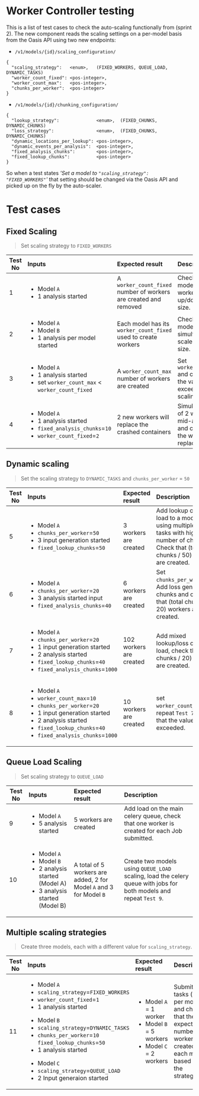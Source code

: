 Worker Controller testing
=========================

This is a list of test cases to check the auto-scaling functionally from (sprint 2).
The new component reads the scaling settings on a per-model basis from the Oasis API using two new endpoints:

* `/v1/models/{id}/scaling_configuration/`
```
{
  "scaling_strategy":   <enum>,   (FIXED_WORKERS, QUEUE_LOAD, DYNAMIC_TASKS)
  "worker_count_fixed": <pos-integer>,
  "worker_count_max":   <pos-integer>,
  "chunks_per_worker":  <pos-integer>
}
```


* `/v1/models/{id}/chunking_configuration/`
```
{
  "lookup_strategy":              <enum>,  (FIXED_CHUNKS, DYNAMIC_CHUNKS)
  "loss_strategy":                <enum>,  (FIXED_CHUNKS, DYNAMIC_CHUNKS)
  "dynamic_locations_per_lookup": <pos-integer>,
  "dynamic_events_per_analysis":  <pos-integer>,
  "fixed_analysis_chunks":        <pos-integer>,
  "fixed_lookup_chunks":          <pos-integer>
}
```


So when a test states <em>'Set a model to `"scaling_strategy": "FIXED_WORKERS"`'</em> that setting should be changed via the Oasis API and picked up on the fly by the auto-scaler.


# Test cases

## Fixed Scaling

> Set scaling strategy to `FIXED_WORKERS`

| Test No  | Inputs | Expected result | Description  |
|---|:---|:---|:---|
| 1 | <ul><li> Model `A` </li><li>1 analysis started</li></ul> | A `worker_count_fixed` number of workers are created and removed | Check if a single model scales workers up/down to fixed size. |
| 2 | <ul><li> Model `A` </li><li> Model `B` </li><li> 1 analysis per model started  </li></ul> | Each model has its `worker_count_fixed` used to create workers | Check if multiple models simultaneously scale to a fixed size. |
| 3 | <ul><li> Model `A` </li><li> 1 analysis started </li><li> set `worker_count_max` < `worker_count_fixed` </li></ul> | A `worker_count_max` number of workers are created | Set `worker_count_max` and check that the value is not exceeded when scaling. |
| 4 | <ul><li> Model `A` </li><li> 1 analysis started </li><li> `fixed_analysis_chunks`=`10` </li><li> `worker_count_fixed`=`2` </li></ul> | 2 new workers will replace the crashed containers | Simulate a crash of 2 workers mid-analysis and check that the workers replaced.  |


## Dynamic scaling

> Set the scaling strategy to `DYNAMIC_TASKS` and `chunks_per_worker` = `50`


| Test No  | Inputs | Expected result | Description  |
|---|:---|:---|:---|
| 5 | <ul><li> Model `A` </li><li> `chunks_per_worker`=`50` </li><li> 3 input generation started </li><li> `fixed_lookup_chunks`=`50` </li></ul>| 3 workers are created | Add lookup chunk load to a model queue using multiple lookup tasks with high number of chunks. Check that (total chunks / 50) workers are created.  |
| 6 | <ul><li> Model `A` </li><li> `chunks_per_worker`=`20` </li><li> 3 analysis started input </li><li> `fixed_analysis_chunks`=`40` </li></ul> | 6 workers are created | Set `chunks_per_worker`=`20`,  Add loss genretion chunks and check that (total chunks / 20) workers are created. |
| 7 | <ul><li> Model `A` </li><li> `chunks_per_worker`=`20` </li><li> 1 input generation started </li><li> 2 analysis started  </li><li> `fixed_lookup_chunks`=`40` </li><li> `fixed_analysis_chunks`=`1000`</li></ul> | 102 workers are created | Add mixed lookup/loss chunk load,  check that (total chunks / 20) workers are created. |
| 8 | <ul><li> Model `A` </li><li> `worker_count_max`=`10`  </li><li> `chunks_per_worker`=`20`  </li><li> 1 input generation started </li><li> 2 analysis started  </li><li> `fixed_lookup_chunks`=`40` </li><li> `fixed_analysis_chunks`=`1000`</li></ul>| 10 workers are created | set `worker_count_max`=`10`, repeat `Test 7`, check that the value is not exceeded. |


## Queue Load Scaling

> Set scaling strategy to `QUEUE_LOAD`

| Test No  | Inputs | Expected result | Description  |
|---|:---|:---|:---|
| 9 | <ul><li> Model `A` </li><li> 5 analysis started </li></ul> | 5 workers are created | Add load on the main celery queue, check that one worker is created for each Job submitted. |
| 10 | <ul><li> Model `A` </li><li> Model `B` </li><li> 2 analysis started (Model A) </li><li>  3 analysis started (Model B) </li></ul> | A total of 5 workers are added, 2 for Model `A` and 3 for Model `B` | Create two models using `QUEUE_LOAD` scaling, load the celery queue with jobs for both models and repeat `Test 9`. |


## Multiple scaling strategies

> Create three models, each with a different value for `scaling_strategy`.

| Test No  | Inputs | Expected result | Description  |
|---|:---|:---|:---|
| 11  | <ul><li> Model `A` </li><li> `scaling_strategy`=`FIXED_WORKERS` </li><li> `worker_count_fixed`=`1` </li><li> 1 analysis started  </li></ul> <ul><li> Model `B` </li><li> `scaling_strategy`=`DYNAMIC_TASKS` </li><li> `chunks_per_worker`=`10` `fixed_lookup_chunks`=`50` </li><li>  1 analysis started  </li></ul> <ul><li> Model `C` </li><li> `scaling_strategy`=`QUEUE_LOAD` </li><li> 2 Input generaion started  </li></ul>| <ul><li> Model `A` = 1 worker </li><li> Model `B` = 5 workers </li><li> Model `C` = 2 workers  </li></ul> | Submit 3 tasks (one per model) and check that the expected numbers of workers are created for each model based on the strategy. |

